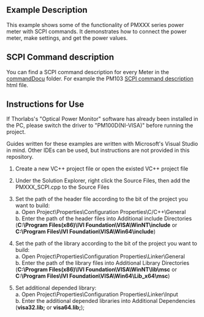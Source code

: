 ## Example Description
This example shows some of the functionality of PMXXX series power meter with SCPI commands.
It demonstrates how to connect the power meter, make settings, and get the power values.

## SCPI Command description
You can find a SCPI command description for every Meter in the  [commandDocu](../../../Python/Thorlabs%20PMxxx%20Power%20Meters/scpi/commandDocu) folder. For example the PM103 [SCPI command description](https://htmlpreview.github.io/?https://github.com/Selanarixx/Light_Analysis_Examples/blob/develop/Python/Thorlabs%20PMxxx%20Power%20Meters/scpi/commandDocu/pm103.html) html file.

## Instructions for Use

If Thorlabs's "Optical Power Monitor" software has already been installed in the PC, please switch the driver to "PM100D(NI-VISA)" before running the project. 

Guides written for these examples are written with Microsoft's Visual Studio in mind. Other IDEs can be used, but instructions are not provided in this repository.
1) Create a new VC++ project file or open the existed VC++ project file

2) Under the Solution Explorer, right click the Source Files, then add the PMXXX_SCPI.cpp to the Source Files

3) Set the path of the header file according to the bit of the project you want to build:   
   a. Open Project\Properties\Configuration Properties\C/C++\General  
   b. Enter the path of the header files into Additional include Directories (**C:\Program Files(x86)\IVI Foundation\VISA\WinNT\include** or **C:\Program Files\IVI Foundation\VISA\Win64\include**)  

4) Set the path of the library according to the bit of the project you want to build:  
   a. Open Project\Properties\Configuration Properties\Linker\General  
   b. Enter the path of the library files into Additional Library Directories (**C:\Program Files(x86)\IVI Foundation\VISA\WinNT\lib\msc** or **C:\Program Files\IVI Foundation\VISA\Win64\Lib_x64\msc**)

5) Set additional depended library:  
   a. Open Project\Properties\Configuration Properties\Linker\Input  
   b. Enter the additional depended libraries into Additional Dependencies (**visa32.lib;** or **visa64.lib;**);
